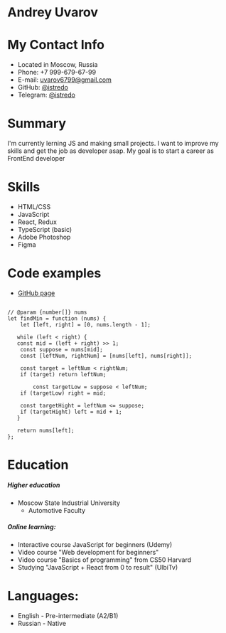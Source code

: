 # Andrey Uvarov

# My Contact Info 
* Located in Moscow, Russia
* Phone: +7 999-679-67-99
* E-mail: uvarov6799@gmail.com
* GitHub: [@istredo](https://github.com/istredo)
* Telegram: [@istredo](https://t.me/istredo)

# Summary
I'm currently lerning JS and making small projects. I want to improve my skills and get the job as developer asap.
My goal is to start a career as FrontEnd developer

# Skills
* HTML/CSS
* JavaScript
* React, Redux 
* TypeScript (basic)
* Adobe Photoshop
* Figma

# Code examples
* [GitHub page](https://github.com/istredo)

```

// @param {number[]} nums
let findMin = function (nums) {
	let [left, right] = [0, nums.length - 1];

   while (left < right) {
   const mid = (left + right) >> 1;
   	const suppose = nums[mid];
   	const [leftNum, rightNum] = [nums[left], nums[right]];

   	const target = leftNum < rightNum;
   	if (target) return leftNum;

		const targetLow = suppose < leftNum;
   	if (targetLow) right = mid;
		
   	const targetHight = leftNum <= suppose;
   	if (targetHight) left = mid + 1;	
   }

   return nums[left];
};
```
      
# Education
##### Higher education
* Moscow State Industrial University
	+ Automotive Faculty
##### Online learning:
* Interactive course JavaScript for beginners (Udemy)
* Video course "Web development for beginners" 
* Video course "Basics of programming" from CS50 Harvard
* Studying "JavaScript + React from 0 to result" (UlbiTv)

# Languages: 
* English - Pre-intermediate (A2/B1)
* Russian - Native